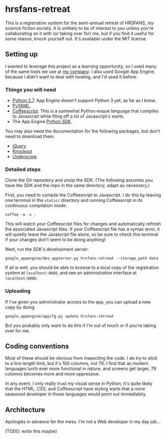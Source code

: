 # hrsfans-retreat

This is a registration system for the semi-annual retreat of HRSFANS, my science fiction society. It
is unlikely to be of interest to you unless you're collaborating on it with (or taking over for) me,
but if you find it useful for some reason, knock yourself out. It's available under the MIT license.


## Setting up

I wanted to leverage this project as a learning opportunity, so I used many of the same tools we use
at [my company](http://www.luminoso.com/). I also used Google App Engine, because I didn't want to
deal with hosting, and I'd used it before.

### Things you will need

  * [Python 2.7](http://python.org/).  App Engine doesn't support Python 3 yet, as far as I know.
  * [PyYAML](http://pyyaml.org/).
  * [Coffeescript](http://coffeescript.org/). This is a somewhat Python-esque language that compiles
    to Javascript while filing off a lot of Javascript's warts.
  * The App Engine [Python SDK](https://developers.google.com/appengine/downloads).
 
You may also need the documentation for the following packages, but don't need to download them.

  * [jQuery](http://jquery.com/)
  * [Knockout](http://knockoutjs.com/)
  * [Underscore](http://underscorejs.org/)

### Detailed steps

Clone the Git repository and unzip the SDK. (The following assumes you have the SDK and the repo in
the same directory; adapt as necessary.)

First, you need to compile the Coffeescript to Javascript. I do this by leaving one terminal in the
`static/` directory and running Coffeescript in its continuous compilation mode:

    coffee -w -c .

This will watch your Coffeescript files for changes and automatically refresh the associated
Javascript files. If your Coffeescript file has a syntax error, it will quietly leave the Javascript
file alone, so be sure to check this terminal if your changes don't seem to be doing anything!

Next, run the SDK's development server:

    google_appengine/dev_appserver.py hrsfans-retreat --storage_path data

If all is well, you should be able to browse to a local copy of the registration system at
`localhost:8080`, and see an administrative interface at `localhost:8000`.

### Uploading

If I've given you administrator access to the app, you can upload a new copy by doing

    google_appengine/appcfg.py update hrsfans-retreat

But you probably only want to do this if I'm out of touch or if you're taking over for me.


## Coding conventions

Most of these should be obvious from inspecting the code.  I do try to stick to a line length limit,
but it's 100 columns, not 79; I find that as modern languages lurch ever more functional in nature,
and screens get larger, 79 columns becomes more and more oppressive.

In any event, I only really trust my visual sense in Python; it's quite likely that the HTML, CSS,
and Coffeescript have styling warts that a more seasoned developer in those languages would point
out immediately.


## Architecture

Apologies in advance for the mess.  I'm not a Web developer in my day job...

(TODO: write this maybe)
